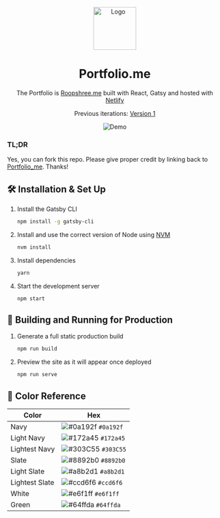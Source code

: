 <div align="center">
  <img alt="Logo" src="https://github.com/Roopshree6902/Portfolio_me/blob/code/src/images/logo.png" width="100" />
</div>
<h1 align="center">
  Portfolio.me
</h1>
<p align="center">
  The Portfolio is <a href="https://roopshreeudaiwal.netlify.app/" target="_blank">Roopshree.me</a> built with React, Gatsy and hosted with <a href="https://www.netlify.com/" target="_blank">Netlify</a>
</p>
<p align="center">
  Previous iterations:
  <a href="https://roopshree6902.github.io/Personal-Portfolio/" target="_blank">Version 1</a>
</p>

<div align="center">
  <img alt="Demo" src="https://github.com/Roopshree6902/Portfolio_me/blob/code/src/images/demo.png" />
</div>

### TL;DR

Yes, you can fork this repo. Please give proper credit by linking back to [Portfolio_me](https://github.com/Roopshree6902/Portfolio_me). Thanks!

## 🛠 Installation & Set Up

1. Install the Gatsby CLI

   ```sh
   npm install -g gatsby-cli
   ```

2. Install and use the correct version of Node using [NVM](https://github.com/nvm-sh/nvm)

   ```sh
   nvm install
   ```

3. Install dependencies

   ```sh
   yarn
   ```

4. Start the development server

   ```sh
   npm start
   ```

## 🚀 Building and Running for Production

1. Generate a full static production build

   ```sh
   npm run build
   ```

1. Preview the site as it will appear once deployed

   ```sh
   npm run serve
   ```

## 🎨 Color Reference

| Color          | Hex                                                                |
| -------------- | ------------------------------------------------------------------ |
| Navy           | ![#0a192f](https://via.placeholder.com/10/0a192f?text=+) `#0a192f` |
| Light Navy     | ![#172a45](https://via.placeholder.com/10/0a192f?text=+) `#172a45` |
| Lightest Navy  | ![#303C55](https://via.placeholder.com/10/303C55?text=+) `#303C55` |
| Slate          | ![#8892b0](https://via.placeholder.com/10/8892b0?text=+) `#8892b0` |
| Light Slate    | ![#a8b2d1](https://via.placeholder.com/10/a8b2d1?text=+) `#a8b2d1` |
| Lightest Slate | ![#ccd6f6](https://via.placeholder.com/10/ccd6f6?text=+) `#ccd6f6` |
| White          | ![#e6f1ff](https://via.placeholder.com/10/e6f1ff?text=+) `#e6f1ff` |
| Green          | ![#64ffda](https://via.placeholder.com/10/64ffda?text=+) `#64ffda` |
#
